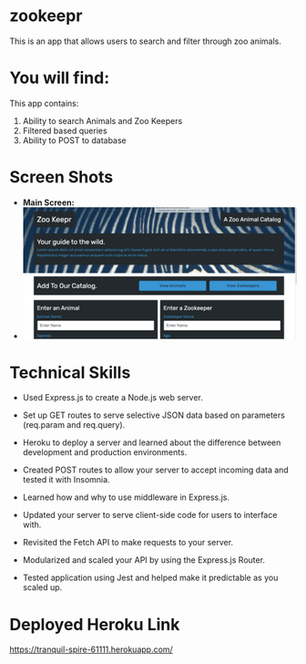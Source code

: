# zookeepr

This is an app that allows users to search and filter through zoo animals. 

# You will find:

This app contains:

1. Ability to search Animals and Zoo Keepers
2. Filtered based queries
3. Ability to POST to database

# Screen Shots

- **Main Screen:**
- 
  ![Mainscreen](https://github.com/Ldeguzman9/zookeepr/blob/main/assets/images/Screenshot%202022-01-29%20at%207.37.29%20PM.png?raw=true)

# Technical Skills

- Used Express.js to create a Node.js web server.

- Set up GET routes to serve selective JSON data based on parameters (req.param and req.query).

- Heroku to deploy a server and learned about the difference between development and production environments.

- Created POST routes to allow your server to accept incoming data and tested it with Insomnia.

- Learned how and why to use middleware in Express.js.

- Updated your server to serve client-side code for users to interface with.

- Revisited the Fetch API to make requests to your server.

- Modularized and scaled your API by using the Express.js Router.

- Tested application using Jest and helped make it predictable as you scaled up.

# Deployed Heroku Link
https://tranquil-spire-61111.herokuapp.com/
